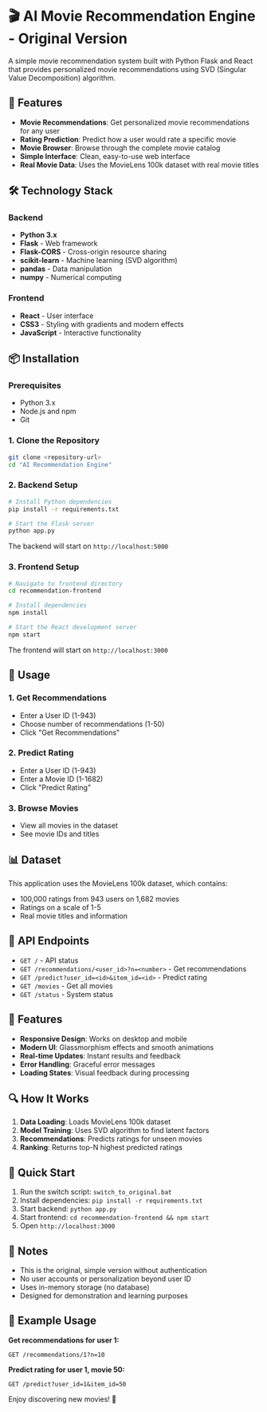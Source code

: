 # 🎬 AI Movie Recommendation Engine - Original Version

A simple movie recommendation system built with Python Flask and React that provides personalized movie recommendations using SVD (Singular Value Decomposition) algorithm.

## 🚀 Features

- **Movie Recommendations**: Get personalized movie recommendations for any user
- **Rating Prediction**: Predict how a user would rate a specific movie
- **Movie Browser**: Browse through the complete movie catalog
- **Simple Interface**: Clean, easy-to-use web interface
- **Real Movie Data**: Uses the MovieLens 100k dataset with real movie titles

## 🛠️ Technology Stack

### Backend
- **Python 3.x**
- **Flask** - Web framework
- **Flask-CORS** - Cross-origin resource sharing
- **scikit-learn** - Machine learning (SVD algorithm)
- **pandas** - Data manipulation
- **numpy** - Numerical computing

### Frontend
- **React** - User interface
- **CSS3** - Styling with gradients and modern effects
- **JavaScript** - Interactive functionality

## 📦 Installation

### Prerequisites
- Python 3.x
- Node.js and npm
- Git

### 1. Clone the Repository
```bash
git clone <repository-url>
cd "AI Recommendation Engine"
```

### 2. Backend Setup
```bash
# Install Python dependencies
pip install -r requirements.txt

# Start the Flask server
python app.py
```

The backend will start on `http://localhost:5000`

### 3. Frontend Setup
```bash
# Navigate to frontend directory
cd recommendation-frontend

# Install dependencies
npm install

# Start the React development server
npm start
```

The frontend will start on `http://localhost:3000`

## 🎯 Usage

### 1. Get Recommendations
- Enter a User ID (1-943)
- Choose number of recommendations (1-50)
- Click "Get Recommendations"

### 2. Predict Rating
- Enter a User ID (1-943)
- Enter a Movie ID (1-1682)
- Click "Predict Rating"

### 3. Browse Movies
- View all movies in the dataset
- See movie IDs and titles

## 📊 Dataset

This application uses the MovieLens 100k dataset, which contains:
- 100,000 ratings from 943 users on 1,682 movies
- Ratings on a scale of 1-5
- Real movie titles and information

## 🔧 API Endpoints

- `GET /` - API status
- `GET /recommendations/<user_id>?n=<number>` - Get recommendations
- `GET /predict?user_id=<id>&item_id=<id>` - Predict rating
- `GET /movies` - Get all movies
- `GET /status` - System status

## 🎨 Features

- **Responsive Design**: Works on desktop and mobile
- **Modern UI**: Glassmorphism effects and smooth animations
- **Real-time Updates**: Instant results and feedback
- **Error Handling**: Graceful error messages
- **Loading States**: Visual feedback during processing

## 🔍 How It Works

1. **Data Loading**: Loads MovieLens 100k dataset
2. **Model Training**: Uses SVD algorithm to find latent factors
3. **Recommendations**: Predicts ratings for unseen movies
4. **Ranking**: Returns top-N highest predicted ratings

## 🚀 Quick Start

1. Run the switch script: `switch_to_original.bat`
2. Install dependencies: `pip install -r requirements.txt`
3. Start backend: `python app.py`
4. Start frontend: `cd recommendation-frontend && npm start`
5. Open `http://localhost:3000`

## 📝 Notes

- This is the original, simple version without authentication
- No user accounts or personalization beyond user ID
- Uses in-memory storage (no database)
- Designed for demonstration and learning purposes

## 🎯 Example Usage

**Get recommendations for user 1:**
```
GET /recommendations/1?n=10
```

**Predict rating for user 1, movie 50:**
```
GET /predict?user_id=1&item_id=50
```

Enjoy discovering new movies! 🍿
